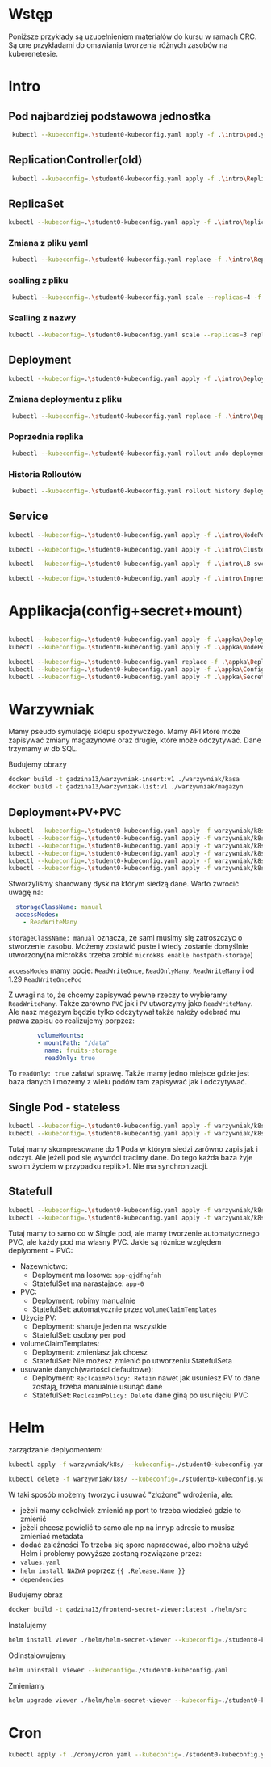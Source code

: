 # Wstęp 
Poniższe przykłady są uzupełnieniem materiałów do kursu w ramach CRC.
Są one przykładami do omawiania tworzenia różnych zasobów na kuberenetesie.

# Intro
## Pod najbardziej podstawowa jednostka
```bash
 kubectl --kubeconfig=.\student0-kubeconfig.yaml apply -f .\intro\pod.yaml 
```
## ReplicationController(old)
```bash
 kubectl --kubeconfig=.\student0-kubeconfig.yaml apply -f .\intro\ReplicaController.yaml 
```
## ReplicaSet
```bash
kubectl --kubeconfig=.\student0-kubeconfig.yaml apply -f .\intro\ReplicaSet.yaml 
```

### Zmiana z pliku yaml
```bash
 kubectl --kubeconfig=.\student0-kubeconfig.yaml replace -f .\intro\ReplicaSet.yaml 
```
### scalling z pliku
```bash
 kubectl --kubeconfig=.\student0-kubeconfig.yaml scale --replicas=4 -f .\intro\ReplicaSet.yaml 
```
### Scalling z nazwy
```bash
kubectl --kubeconfig=.\student0-kubeconfig.yaml scale --replicas=3 replicaset simple-nginx-rs
```
## Deployment
```bash
kubectl --kubeconfig=.\student0-kubeconfig.yaml apply -f .\intro\Deployment.yaml 
```
### Zmiana deploymentu z pliku
```bash
 kubectl --kubeconfig=.\student0-kubeconfig.yaml replace -f .\intro\Deployment.yaml 
```
### Poprzednia replika
```bash
 kubectl --kubeconfig=.\student0-kubeconfig.yaml rollout undo deployment/simple-nginx-deployment
```
### Historia Rolloutów
```bash
 kubectl --kubeconfig=.\student0-kubeconfig.yaml rollout history deployment/simple-nginx-deployment
```

## Service
```bash
kubectl --kubeconfig=.\student0-kubeconfig.yaml apply -f .\intro\NodePort-svc.yaml 
```

```bash
kubectl --kubeconfig=.\student0-kubeconfig.yaml apply -f .\intro\ClusterIP-svc.yaml 
```

```bash
kubectl --kubeconfig=.\student0-kubeconfig.yaml apply -f .\intro\LB-svc.yaml 
```

```bash
kubectl --kubeconfig=.\student0-kubeconfig.yaml apply -f .\intro\Ingress.yaml 
```

# Applikacja(config+secret+mount)
```bash

kubectl --kubeconfig=.\student0-kubeconfig.yaml apply -f .\appka\Deployment.yaml
kubectl --kubeconfig=.\student0-kubeconfig.yaml apply -f .\appka\NodePort-svc.yaml
```

```bash
kubectl --kubeconfig=.\student0-kubeconfig.yaml replace -f .\appka\Deployment.yaml
kubectl --kubeconfig=.\student0-kubeconfig.yaml apply -f .\appka\ConfigMap.yaml
kubectl --kubeconfig=.\student0-kubeconfig.yaml apply -f .\appka\Secret.yaml
```

# Warzywniak
Mamy pseudo symulację sklepu spożywczego.
Mamy API które może zapisywać zmiany magazynowe oraz drugie, które może odczytywać.
Dane trzymamy w db SQL.

Budujemy obrazy
```bash
docker build -t gadzina13/warzywniak-insert:v1 ./warzywniak/kasa
docker build -t gadzina13/warzywniak-list:v1 ./warzywniak/magazyn
```

## Deployment+PV+PVC
```bash
kubectl --kubeconfig=.\student0-kubeconfig.yaml apply -f warzywniak/k8s/pv.yaml
kubectl --kubeconfig=.\student0-kubeconfig.yaml apply -f warzywniak/k8s/pvc.yaml
kubectl --kubeconfig=.\student0-kubeconfig.yaml apply -f warzywniak/k8s/deployment-kasa.yaml
kubectl --kubeconfig=.\student0-kubeconfig.yaml apply -f warzywniak/k8s/deployment-magazyn.yaml
kubectl --kubeconfig=.\student0-kubeconfig.yaml apply -f warzywniak/k8s/service-kasa.yaml
kubectl --kubeconfig=.\student0-kubeconfig.yaml apply -f warzywniak/k8s/service-magazyn.yaml
```
Stworzyliśmy sharowany dysk na którym siedzą dane.
Warto zwrócić uwagę na:
```yaml
  storageClassName: manual
  accessModes:
    - ReadWriteMany
```
`storageClassName: manual` oznacza, że sami musimy się zatroszczyc o stworzenie zasobu. Możemy zostawić puste i wtedy zostanie domyślnie utworzony(na microk8s trzeba zrobić `microk8s enable hostpath-storage`)

`accessModes` mamy opcje: `ReadWriteOnce`, `ReadOnlyMany`, `ReadWriteMany` i od 1.29 `ReadWriteOncePod`

Z uwagi na to, że chcemy zapisywać pewne rzeczy to wybieramy `ReadWriteMany`. Także zarówno `PVC` jak i `PV` utworzymy jako `ReadWriteMany`. Ale nasz magazym będzie tylko odczytywał także należy odebrać mu prawa zapisu co realizujemy porpzez:

```yaml
        volumeMounts:
        - mountPath: "/data"
          name: fruits-storage
          readOnly: true
```
To `readOnly: true` załatwi sprawę.
Także mamy jedno miejsce gdzie jest baza danych i mozemy z wielu podów tam zapisywać jak i odczytywać.

## Single Pod - stateless
```bash
kubectl --kubeconfig=.\student0-kubeconfig.yaml apply -f warzywniak/k8s-singlepod/deployment-warzywniak.yaml
kubectl --kubeconfig=.\student0-kubeconfig.yaml apply -f warzywniak/k8s-singlepod/service-warzywniak.yaml
```
Tutaj mamy skompresowane do 1 Poda w którym siedzi zarówno zapis jak i odczyt. Ale jeżeli pod się wywróci tracimy dane. Do tego każda baza żyje swoim życiem w przypadku replik>1. Nie ma synchronizacji.

## Statefull
```bash
kubectl --kubeconfig=.\student0-kubeconfig.yaml apply -f warzywniak/k8s-statefull/warzywniak-statefulset.yaml
kubectl --kubeconfig=.\student0-kubeconfig.yaml apply -f warzywniak/k8s-statefull/service-warzywniak.yaml
```
Tutaj mamy to samo co w Single pod, ale mamy tworzenie automatycznego PVC, ale każdy pod ma własny PVC. Jakie są róznice względem deplyoment + PVC:
* Nazewnictwo:
  * Deployment ma losowe: `app-gjdfngfnh` 
  * StatefulSet ma narastajace: `app-0`
* PVC:
  * Deployment: robimy manualnie
  * StatefulSet: automatycznie przez `volumeClaimTemplates`
* Użycie PV:
  * Deployment: sharuje jeden na wszystkie
  * StatefulSet: osobny per pod
* volumeClaimTemplates:
  * Deployment: zmieniasz jak chcesz
  * StatefulSet: Nie możesz zmienić po utworzeniu StatefulSeta
* usuwanie danych(wartości defaultowe):
  * Deployment: `ReclcaimPolicy: Retain` nawet jak usuniesz PV to dane zostają, trzeba manualnie usunąć dane
  * StatefulSet: `ReclcaimPolicy: Delete` dane giną po usunięciu PVC

# Helm
zarządzanie deplyomentem:
```bash
kubectl apply -f warzywniak/k8s/ --kubeconfig=./student0-kubeconfig.yaml
```
```bash
kubectl delete -f warzywniak/k8s/ --kubeconfig=./student0-kubeconfig.yaml
```
W taki sposób możemy tworzyc i usuwać "złożone" wdrożenia, ale:
* jeżeli mamy cokolwiek zmienić np port to trzeba wiedzieć gdzie to zmienić
* jeżeli chcesz powielić to samo ale np na innyp adresie to musisz zmieniać metadata
* dodać zależności
To trzeba się sporo napracować, albo można użyć Helm i problemy powyższe zostaną rozwiązane przez:
* `values.yaml`
* `helm install NAZWA` poprzez `{{ .Release.Name }}`
* `dependencies`

Budujemy obraz
```bash
docker build -t gadzina13/frontend-secret-viewer:latest ./helm/src
```
Instalujemy
```bash
helm install viewer ./helm/helm-secret-viewer --kubeconfig=./student0-kubeconfig.yaml
```
Odinstalowujemy
```bash
helm uninstall viewer --kubeconfig=./student0-kubeconfig.yaml
```
Zmieniamy
```bash
helm upgrade viewer ./helm/helm-secret-viewer --kubeconfig=./student0-kubeconfig.yaml
```

# Cron
```bash
kubectl apply -f ./crony/cron.yaml --kubeconfig=./student0-kubeconfig.yaml
```